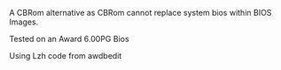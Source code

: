 A CBRom alternative as CBRom cannot replace system bios within BIOS Images.

Tested on an Award 6.00PG Bios

Using Lzh code from awdbedit
